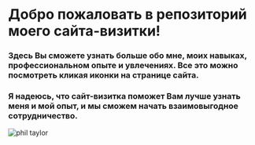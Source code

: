 # Добро пожаловать в репозиторий моего сайта-визитки! 
### Здесь Вы сможете узнать больше обо мне, моих навыках, профессиональном опыте и увлечениях. Все это можно посмотреть кликая иконки на странице сайта. 
### Я надеюсь, что сайт-визитка поможет Вам лучше узнать меня и мой опыт, и мы сможем начать взаимовыгодное сотрудничество.


![phil taylor](https://github.com/philt27/philt27.github.io/assets/124879514/566ac4f7-ea32-4068-81d9-012003c1df07)

